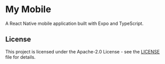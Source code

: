 # My Mobile

A React Native mobile application built with Expo and TypeScript.

## License

This project is licensed under the Apache-2.0 License - see the [LICENSE](LICENSE) file for details.
